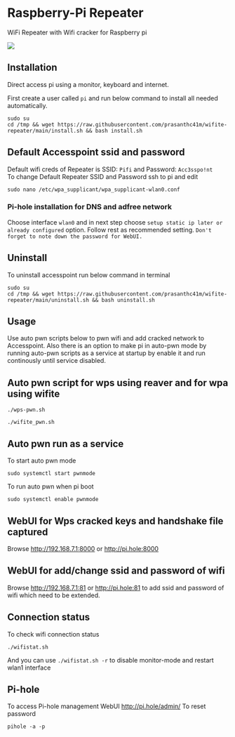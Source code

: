 # Raspberry-Pi Repeater 
WiFi Repeater with Wifi cracker for Raspberry pi 

<img src="https://raw.githubusercontent.com/prasanthc41m/wifite-repeater/main/pifi.png">

## Installation
Direct access pi using a monitor, keyboard and internet. 

First create a user called ```pi``` and run below command to install all needed automatically.

```
sudo su
cd /tmp && wget https://raw.githubusercontent.com/prasanthc41m/wifite-repeater/main/install.sh && bash install.sh
```
## Default Accesspoint ssid and password

Default wifi creds of Repeater is SSID: ```Pifi``` and Password: ```Acc3sspo!nt```
<br>To change Default Repeater SSID and Password ssh to pi and edit
```
sudo nano /etc/wpa_supplicant/wpa_supplicant-wlan0.conf
```

### Pi-hole installation for DNS and adfree network

Choose interface ```wlan0``` and in next step choose ```setup static ip later or already configured``` option. 
Follow rest as recommended setting. ```Don't forget to note down the password for WebUI.```

## Uninstall
To uninstall accesspoint run below command in terminal
```
sudo su
cd /tmp && wget https://raw.githubusercontent.com/prasanthc41m/wifite-repeater/main/uninstall.sh && bash uninstall.sh
```

## Usage

Use auto pwn scripts below to pwn wifi and add cracked network to Accesspoint. Also there is an option to make pi in auto-pwn mode by running auto-pwn scripts as a service at startup by enable it and run continously until service disabled.

## Auto pwn script for wps using reaver and for wpa using wifite
```
./wps-pwn.sh
```
```
./wifite_pwn.sh
```

## Auto pwn run as a service 
To start auto pwn mode
```
sudo systemctl start pwnmode
```

To run auto pwn when pi boot 
```
sudo systemctl enable pwnmode
```

## WebUI for Wps cracked keys and handshake file captured 

Browse http://192.168.7.1:8000 or http://pi.hole:8000

## WebUI for add/change ssid and password of wifi

Browse http://192.168.7.1:81 or http://pi.hole:81 to add ssid and password of wifi which need to be extended.

## Connection status
To check wifi connection status 
```
./wifistat.sh
```
And you can use ```./wifistat.sh -r``` to disable monitor-mode and restart wlan1 interface 

## Pi-hole
To access Pi-hole management WebUI 
http://pi.hole/admin/
To reset password 
```
pihole -a -p
```

